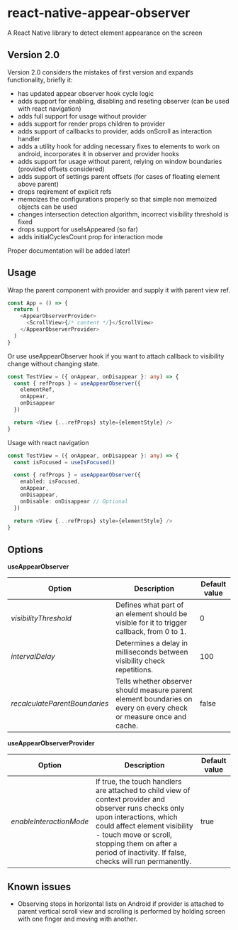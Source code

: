 <h1>react-native-appear-observer</h1>

A React Native library to detect element appearance on the screen

<h2>Version 2.0</h2>

Version 2.0 considers the mistakes of first version and expands functionality, briefly it:

- has updated appear observer hook cycle logic
- adds support for enabling, disabling and reseting observer (can be used with react navigation)
- adds full support for usage without provider
- adds support for render props children to provider
- adds support of callbacks to provider, adds onScroll as interaction handler
- adds a utility hook for adding necessary fixes to elements to work on android,
  incorporates it in observer and provider hooks
- adds support for usage without parent, relying on window boundaries (provided offsets considered)
- adds support of settings parent offsets (for cases of floating element above parent)
- drops reqirement of explicit refs
- memoizes the configurations properly so that simple non memoized objects can be used
- changes intersection detection algorithm, incorrect visibility threshold is fixed
- drops support for useIsAppeared (so far)
- adds initialCyclesCount prop for interaction mode

Proper documentation will be added later!

<h2>Usage</h2>

Wrap the parent component with provider and supply it with parent view ref.

```ts
const App = () => {
  return (
    <AppearObserverProvider>
      <ScrollView>{/* content */}</ScrollView>
    </AppearObserverProvider>
  )
}
```

Or use useAppearObserver hook if you want to attach callback to visibility change without changing state.

```ts
const TestView = ({ onAppear, onDisappear }: any) => {
  const { refProps } = useAppearObserver({
    elementRef,
    onAppear,
    onDisappear
  })

  return <View {...refProps} style={elementStyle} />
}
```

Usage with react navigation

```ts
const TestView = ({ onAppear, onDisappear }: any) => {
  const isFocused = useIsFocused()

  const { refProps } = useAppearObserver({
    enabled: isFocused,
    onAppear,
    onDisappear,
    onDisable: onDisappear // Optional
  })

  return <View {...refProps} style={elementStyle} />
}
```

<h2>Options</h2>

<b>useAppearObserver</b>

| Option                        | Description                                                                                                        | Default value |
| ----------------------------- | ------------------------------------------------------------------------------------------------------------------ | ------------- |
| _visibilityThreshold_         | Defines what part of an element should be visible for it to trigger callback, from 0 to 1.                         | 0             |
| _intervalDelay_               | Determines a delay in milliseconds between visibility check repetitions.                                           | 100           |
| _recalculateParentBoundaries_ | Tells whether observer should measure parent element boundaries on every on every check or measure once and cache. | false         |

<b>useAppearObserverProvider</b>

| Option                  | Description                                                                                                                                                                                                                                                                     | Default value |
| ----------------------- | ------------------------------------------------------------------------------------------------------------------------------------------------------------------------------------------------------------------------------------------------------------------------------- | ------------- |
| _enableInteractionMode_ | If true, the touch handlers are attached to child view of context provider and observer runs checks only upon interactions, which could affect element visibility - touch move or scroll, stopping them on after a period of inactivity. If false, checks will run permanently. | true          |

<h2>Known issues</h2>

- Observing stops in horizontal lists on Android if provider is attached to parent vertical scroll view and scrolling is performed by
  holding screen with one finger and moving with another.
